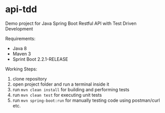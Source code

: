 # api-tdd
 
Demo project for Java Spring Boot Restful API with Test Driven Development

Requirements:
- Java 8
- Maven 3
- Sprint Boot 2.2.1-RELEASE

Working Steps:

 1. clone repository
 2. open project folder and run a terminal inside it
 3. run `mvn clean install` for building and performing tests
 4. run `mvn clean test` for executing unit tests
 5. run `mvn spring-boot:run` for manually testing code using postman/curl etc.
